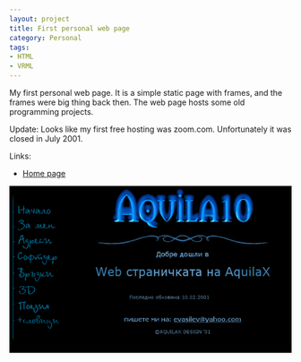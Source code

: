```yaml
---
layout: project
title: First personal web page
category: Personal
tags:
- HTML
- VRML
---
```


My first personal web page. It is a simple static page with frames, and the frames were big thing back then. The web page hosts some old programming projects.

Update: Looks like my first free hosting was zoom.com. Unfortunately it was closed in July 2001.

Links:

* [Home page](http://aquilax.horemag.net/)

![aquilax.hit.bg](/img/aquilax.hit.bg.png)

